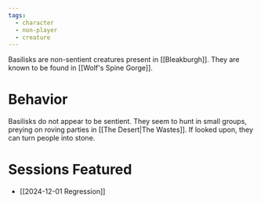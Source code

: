 ```yaml
---
tags:
  - character
  - non-player
  - creature
---
```


Basilisks are non-sentient creatures present in [[Bleakburgh]]. They are known to be found in [[Wolf's Spine Gorge]].

# Behavior

Basilisks do not appear to be sentient. They seem to hunt in small groups, preying on roving parties in [[The Desert|The Wastes]]. If looked upon, they can turn people into stone.

# Sessions Featured

- [[2024-12-01 Regression]]